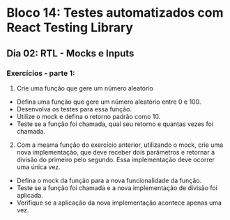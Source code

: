 # Bloco 14: Testes automatizados com React Testing Library
## Dia 02: RTL - Mocks e Inputs
### Exercícios - parte 1:

1. Crie uma função que gere um número aleatório
* Defina uma função que gere um número aleatório entre 0 e 100.
* Desenvolva os testes para essa função.
* Utilize o mock e defina o retorno padrão como 10.
* Teste se a função foi chamada, qual seu retorno e quantas vezes foi chamada.

2. Com a mesma função do exercício anterior, utilizando o mock, crie uma nova implementação, que deve receber dois parâmetros e retornar a divisão do primeiro pelo segundo. Essa implementação deve ocorrer uma única vez.
* Defina o mock da função para a nova funcionalidade da função.
* Teste se a função foi chamada e a nova implementação de divisão foi aplicada.
* Verifique se a aplicação da nova implementação acontece apenas uma vez.

